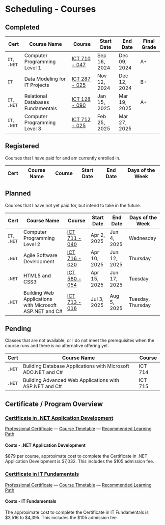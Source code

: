 # Scheduling - Courses

## Completed

| Cert         | Course Name                       | Course                  | Start Date   | End Date     | Final Grade       |
| ------------ | --------------------------------- | ----------------------- | ------------ | ------------ | ----------------- |
| `IT`, `.NET` | Computer Programming Level 1      | [ICT 710 - 047](ICT710) | Sep 16, 2024 | Dec 09, 2024 | A+                |
| `IT`         | Data Modeling for IT Projects     | [ICT 287 - 025](ICT287) | Nov 12, 2024 | Dec 12, 2024 | B+                |
| `IT`, `.NET` | Relational Databases Fundamentals | [ICT 128 - 090](ICT128) | Jan 15, 2025 | Mar 19, 2025 | A+                |
| `IT`, `.NET` | Computer Programming Level 3      | [ICT 712 - 025](ICT712) | Feb 25, 2025 | Mar 27, 2025 |  |

## Registered

Courses that I have paid for and am currently enrolled in.

| Cert | Course Name | Course | Start Date | End Date | Days of the Week |
| ---- | ----------- | ------ | ---------- | -------- | ---------------- |

## Planned

Courses that I have not yet paid for, but intend to take in the future.

| Cert         | Course Name                                             | Course                  | Start Date   | End Date     | Days of the Week  |
| ------------ | ------------------------------------------------------- | ----------------------- | ------------ | ------------ | ----------------- |
| `IT`, `.NET` | Computer Programming Level 2                            | [ICT 711 - 040](ICT711) | Apr 2, 2025  | Jun 4, 2025  | Wednesday         |
| `.NET`       | Agile Software Development                              | [ICT 716 - 020](ICT716) | Apr 10, 2025 | Jun 12, 2025 | Thursday          |
| `.NET`       | HTML5 and CSS3                                          | [ICT 580 - 054](ICT580) | Apr 15, 2025 | Jun 17, 2025 | Tuesday           |
| `.NET`       | Building Web Applications with Microsoft ASP.NET and C# | [ICT 713 - 016](ICT713) | Jul 3, 2025  | Aug 5, 2025  | Tuesday, Thursday |

## Pending

Classes that are not available, or I do not meet the prerequisites when the course runs and there is no alternative offering yet.

| Cert   | Course Name                                                  | Course  |
| ------ | ------------------------------------------------------------ | ------- |
| `.NET` | Building Database Applications with Microsoft ADO.NET and C# | ICT 714 |
| `.NET` | Building Advanced Web Applications with ASP.NET and C#       | ICT 715 |

## Certificate / Program Overview

### [Certificate in .NET Application Development](https://conted.ucalgary.ca/public/category/courseCategoryCertificateProfile.do?method=load&certificateId=30562134)

[Professional Certificate](https://conted.ucalgary.ca/public/category/courseCategoryCertificateProfile.do?method=load&certificateId=30562134) — [Course Timetable](https://conted.ucalgary.ca/timetables/?certID=30562134) — [Recommended Learning Path](https://conted.ucalgary.ca/dotnet/dotnetappdev-flowchart.pdf)

#### Costs - .NET Application Development

$879 per course, approximate cost to complete the Certificate in .NET Application Development is $7,032. This includes the $105 admission fee.

### [Certificate in IT Fundamentals](https://conted.ucalgary.ca/public/category/courseCategoryCertificateProfile.do?method=load&certificateId=1706215)

[Professional Certificate](https://conted.ucalgary.ca/public/category/courseCategoryCertificateProfile.do?method=load&certificateId=1706215) — [Course Timetable](https://conted.ucalgary.ca/timetables/?certID=1706215) — [Recommended Learning Path](https://conted.ucalgary.ca/it/itfundamentals-flowchart.pdf)

#### Costs - IT Fundamentals

The approximate cost to complete the Certificate in IT Fundamentals is $3,516 to $4,395. This includes the $105 admission fee.
